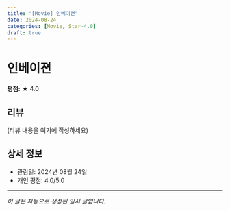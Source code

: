 ```yaml
---
title: "[Movie] 인베이젼"
date: 2024-08-24
categories: [Movie, Star-4.0]
draft: true
---
```


# 인베이젼

**평점:** ★ 4.0

## 리뷰

(리뷰 내용을 여기에 작성하세요)

## 상세 정보

- 관람일: 2024년 08월 24일
- 개인 평점: 4.0/5.0

---

*이 글은 자동으로 생성된 임시 글입니다.*
